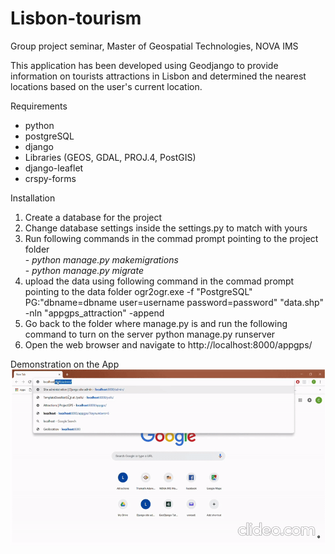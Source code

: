 # Lisbon-tourism
Group project seminar, Master of Geospatial Technologies, NOVA IMS

This application has been developed using Geodjango to provide information on tourists attractions in Lisbon and determined the nearest locations based on the user's current location.

Requirements 
   - python 
   - postgreSQL 
   - django 
   - Libraries (GEOS, GDAL, PROJ.4, PostGIS) 
   - django-leaflet 
   - crspy-forms

Installation

1. Create a database for the project
2. Change database settings inside the settings.py to match with yours
3. Run following commands in the commad prompt pointing to the project folder\
         - *python manage.py makemigrations*\
         - *python manage.py migrate*
4. upload the data using following command in the commad prompt pointing to the data folder ogr2ogr.exe -f "PostgreSQL" PG:"dbname=dbname user=username password=password" "data.shp" -nln "appgps_attraction" -append
5. Go back to the folder where manage.py is and run the following command to turn on the server python manage.py runserver
6. Open the web browser and navigate to http://localhost:8000/appgps/


Demonstration on the App
![](demo.gif)
